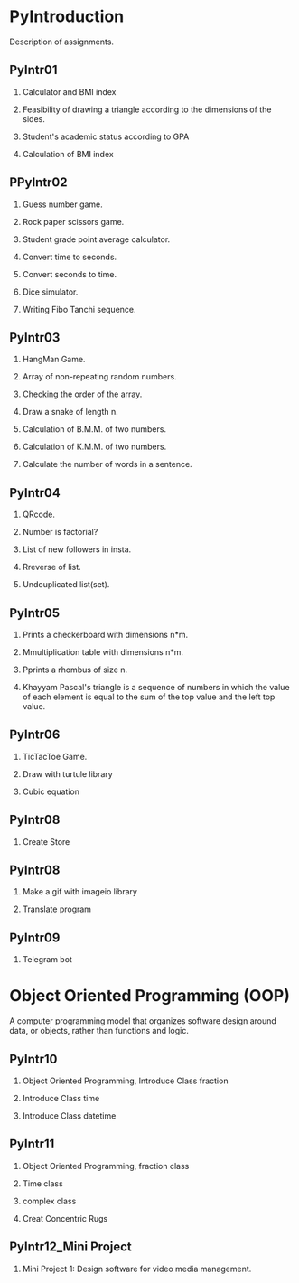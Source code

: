 # PyIntroduction

Description of assignments. 

## PyIntr01

1. Calculator and BMI index

2. Feasibility of drawing a triangle according to the dimensions of the sides.

3. Student's academic status according to GPA

4. Calculation of BMI index


## PPyIntr02

1. Guess number game.

2. Rock paper scissors game.

3. Student grade point average calculator.

4. Convert time to seconds.

5. Convert seconds to time.

6. Dice simulator.

7. Writing Fibo Tanchi sequence.


## PyIntr03

1. HangMan Game.

2. Array of non-repeating random numbers.

3. Checking the order of the array.

4. Draw a snake of length n.

5. Calculation of B.M.M. of two numbers.

6. Calculation of K.M.M. of two numbers.

7. Calculate the number of words in a sentence.

## PyIntr04

1. QRcode.

2. Number is factorial?

3. List of new followers in insta.

4. Rreverse of list.

5. Undouplicated list(set).

 ## PyIntr05

1. Prints a checkerboard with dimensions n*m.

2. Mmultiplication table with dimensions n*m.

3. Pprints a rhombus of size n.

4. Khayyam Pascal's triangle is a sequence of numbers in which the value of each 
element is equal to the sum of the top value and the left top value.

## PyIntr06

1. TicTacToe Game.

2. Draw with turtule library

3. Cubic equation

## PyIntr08

1. Create Store

## PyIntr08

1. Make a gif with imageio library

2. Translate program

## PyIntr09

1. Telegram bot

# Object Oriented Programming (OOP)
A computer programming model that organizes software design around data, or objects, rather than functions and logic. 
## PyIntr10

1. Object Oriented Programming, Introduce Class fraction

2. Introduce Class time

3. Introduce Class datetime

## PyIntr11

1. Object Oriented Programming, fraction class

2. Time class

3. complex class

4. Creat Concentric Rugs 

## PyIntr12_Mini Project

1. Mini Project 1: Design software for video media management.





